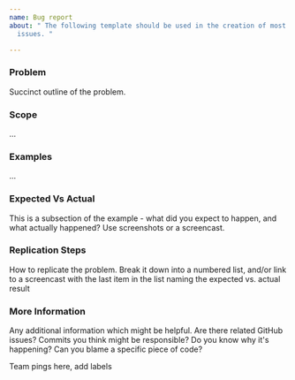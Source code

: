 ```yaml
---
name: Bug report
about: " The following template should be used in the creation of most new GitHub
  issues. "

---
```


### Problem

Succinct outline of the problem.

### Scope

...

### Examples

...

### Expected Vs Actual

This is a subsection of the example - what did you expect to happen, and what actually happened? Use screenshots or a screencast.

### Replication Steps

How to replicate the problem. Break it down into a numbered list, and/or link to a screencast with the last item in the list naming the expected vs. actual result

### More Information

Any additional information which might be helpful. Are there related GitHub issues? Commits you think might be responsible? Do you know why it's happening? Can you blame a specific piece of code?
	
Team pings here, add labels
